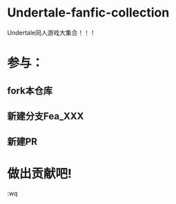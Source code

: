 # Undertale-fanfic-collection
Undertale同人游戏大集合！！！

# 参与：
## fork本仓库
## 新建分支Fea_XXX
## 新建PR

# 做出贡献吧!
:wq

